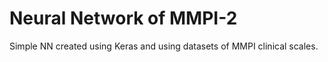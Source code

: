 # Neural Network of MMPI-2
Simple NN created using Keras and using datasets of MMPI clinical scales.
